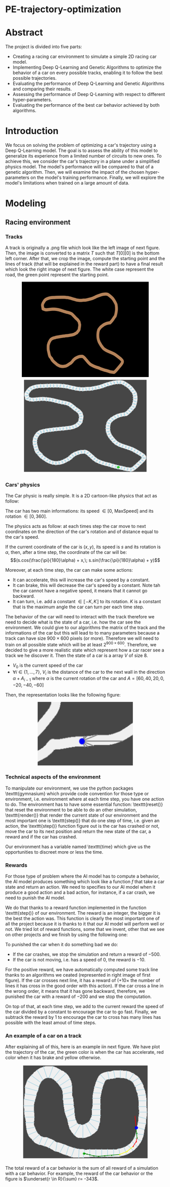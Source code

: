 # PE-trajectory-optimization

# Abstract

The project is divided into five parts:
 - Creating a racing car environment to simulate a simple 2D racing car model.
 - Implementing Deep Q-Learning and Genetic Algorithms to optimize the behavior of a car on every possible tracks, enabling it to follow the best possible trajectories.
 - Evaluating the performance of Deep Q-Learning and Genetic Algorithms and comparing their results.
 - Assessing the performance of Deep Q-Learning with respect to different hyper-parameters.
 - Evaluating the performance of the best car behavior achieved by both algorithms.

# Introduction

We focus on solving the problem of optimizing a car's trajectory using a Deep Q-Learning model. The goal is to assess the ability of this model to generalize its experience from a limited number of circuits to new ones. To achieve this, we consider the car's trajectory in a plane under a simplified physics model. The model's performance will be compared to that of a genetic algorithm. Then, we will examine the impact of the chosen hyper-parameters on the model's training performance. Finally, we will explore the model's limitations when trained on a large amount of data.

# Modeling
## Racing environment
### Tracks

A track is originally a .png file which look like the left image of next figure. Then, the image is converted to a matrix $T$ such that $T[0][0]$ is the bottom left corner. After that, we crop the image, compute the starting point and the lines of track (that will be explained in the reward part) to have a final result which look the right image of next figure. The white case represent the road, the green point represent the starting point.

<p align="center">
<img src="Return/Repport/images/track_06.png" alt="drawing" width="400" height="300"/>
<img src="Return/Repport/images/track_06_computed.png" alt="drawing" width="400" height="300"/>
</p>	

### Cars' physics
The Car physic is really simple. It is a 2D cartoon-like physics that act as follow:

The car has two main informations: its speed $\in [0,$ MaxSpeed$]$ and its rotation $\in [0,360]$.

The physics acts as follow: at each times step the car move to next coordinates on the direction of the car's rotation and of distance equal to the car's speed.

If the current coordinate of the car is $(x,y)$, its speed is $s$ and its rotation is $\alpha$, then, after a time step, the coordinate of the car will be:
$$(s.cos(\frac{\pi}{180}\alpha) + x,\; s.sin(\frac{\pi}{180}\alpha) + y)$$


Moreover, at each time step, the car can make some actions:
 - It can accelerate, this will increase the car's speed by a constant.
 - It can brake, this will decrease the car's speed by a constant. Note tah the car cannot have a negative speed, it means that it cannot go backward.
 -  It can turn, i.e. add a constant $\in \llbracket-K,K\rrbracket$ to its rotation. $K$ is a constant that is the maximum angle the car can turn per each time step.


The behavior of the car will need to interact with the track therefore we need to decide what is the state of a car, i.e. how the car see the environment. We could give to our algorithms the matrix of the track and the informations of the car but this will lead to to many parameters because a track can have size $900\times600$ pixels (or more). Therefore we will need to train on all possible state which will be at least $2^{900\times 600}$. Therefore, we decided to give a more realistic state which represent how a car racer see a track we he discover it. Then the state of a car is a array $V$ of size $8$.
 - $V_0$ is the current speed of the car
 - $\forall i\in\{1,...,7\}$, $V_i$ is the distance of the car to the next wall in the direction $\alpha + A_{i-1}$ where $\alpha$ is the current rotation of the car and $A=[60, 40, 20, 0, -20, -40, -60]$

Then, the representation looks like the following figure:

<p align="center">
<img src="Return/Repport/images/car_state.png" alt="drawing" width="300" height="200"/>
</p>
		
### Technical aspects of the environment

To manipulate our environment, we use the python packages \texttt{gymnasium} which provide code convention for those type or environment, i.e. environment where at each time step, you have one action to do. The environment has to have some essential function: \texttt{reset()} that reset the environment to be able to do an other simulation, \texttt{render()} that render the current state of our environment and the most important one is \texttt{step()} that do one step of time, i.e. given an action, the \texttt{step()} function figure out is the car has crashed or not, move the car to its next position and return the new state of the car, a reward and if the car has crashed.

Our environment has a variable named \texttt{time} which give us the opportunities to discreet more or less the time.
		
### Rewards

For those type of problem where the AI model has to compute a behavior, the AI model produces something which look like a function $f$ that take a car state and return an action. We need to specifies to our AI model when it produce a good action and a bad action, for instance, if a car crash, we need to punish the AI model.

We do that thanks to a reward function implemented in the function \texttt{step()} of our environment. The reward is an integer, the bigger it is the best the action was. This function is clearly the most important one of all the project because it is thanks to it that our AI model will perform well or not. We tried lot of reward functions, some that we invent, other that we see on other projects and we finish by using the following one:

To punished the car when it do something bad we do:
 - If the car crashes, we stop the simulation and return a reward of $-500$.
 - If the car is not moving, i.e. has a speed of $0$, the reward is $-10$.

For the positive reward, we have automatically computed some track line thanks to an algorithms we ceated (represented in right image of first figure). If the car crosses next line, it has a reward of $(+10\times$ the number of lines it has cross in the good order with this action). If the car cross a line in the wrong order, it means that it has gone backward, therefore, we punished the car with a reward of $-200$ and we stop the computation.

On top of that, at each time step, we add to the current reward the speed of the car divided by a constant to encourage the car to go fast. Finally, we subtrack the reward by $1$ to encourage the car to cross has many lines has possible with the least amout of time steps.

### An example of a car on a track

After explaining all of this, here is an example iin next figure. We have plot the trajectory of the car, the green color is when the car has accelerate, red color when it has brake and yellow otherwise.

<p align="center">
<img src="Return/Repport/images/env_example.png" alt="drawing" width="400" height="300"/>
</p>

The total reward of a car behavior is the sum of all reward of a simulation with a car behavior. For example, the reward of the car behavior or the figure is $\underset{r \in R}{\sum} r= -343$.


